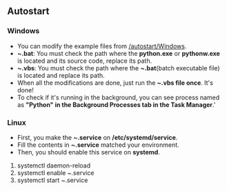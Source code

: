 ## Autostart
### Windows
* You can modify the example files from [/autostart/Windows](https://github.com/alienatiz/TMS-AutoCrawler/tree/main/autostart/Windows).
* **~.bat**: You must check the path where the **python.exe** or **pythonw.exe** is located and its source code, replace its path.
* **~.vbs**: You must check the path where the **~.bat**(batch executable file) is located and replace its path.
* When all the modifications are done, just run the **~.vbs file once**. It's done!
* To check if it's running in the background, you can see process named as **"Python" in the Background Processes tab in the Task Manager**.'

### Linux
* First, you make the **~.service** on **/etc/systemd/service**.
* Fill the contents in **~.service** matched your environment.
* Then, you should enable this service on **systemd**.
1. systemctl daemon-reload
2. systemctl enable ~.service
3. systemctl start ~.service